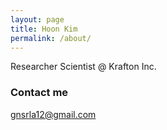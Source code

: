 ```yaml
---
layout: page
title: Hoon Kim
permalink: /about/
---
```


Researcher Scientist @ Krafton Inc.

### Contact me

[gnsrla12@gmail.com](mailto:gnsrla12@gmail.com)
